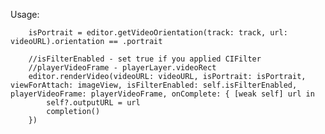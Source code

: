 Usage: 

        isPortrait = editor.getVideoOrientation(track: track, url: videoURL).orientation == .portrait
        
        //isFilterEnabled - set true if you applied CIFilter
        //playerVideoFrame - playerLayer.videoRect
        editor.renderVideo(videoURL: videoURL, isPortrait: isPortrait, viewForAttach: imageView, isFilterEnabled: self.isFilterEnabled, playerVideoFrame: playerVideoFrame, onComplete: { [weak self] url in
            self?.outputURL = url
            completion()
        })
